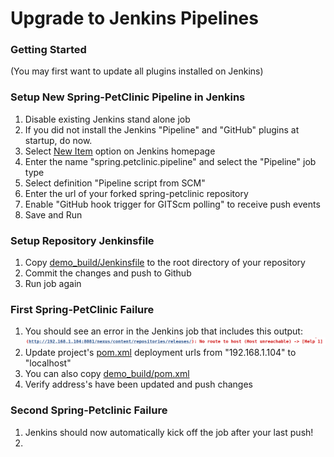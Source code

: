 # Upgrade to Jenkins Pipelines

### Getting Started

(You may first want to update all plugins installed on Jenkins)

### Setup New Spring-PetClinic Pipeline in Jenkins

1. Disable existing Jenkins stand alone job
2. If you did not install the Jenkins "Pipeline" and "GitHub" plugins at startup, do now.
3. Select [New Item](http://192.168.33.10:8080/view/all/newJob) option on Jenkins homepage
4. Enter the name "spring.petclinic.pipeline" and select the "Pipeline" job type
5. Select definition "Pipeline script from SCM"
6. Enter the url of your forked spring-petclinic repository
7. Enable "GitHub hook trigger for GITScm polling" to receive push events
8. Save and Run


### Setup Repository Jenkinsfile

1. Copy [demo_build/Jenkinsfile](demo_build/Jenkinsfile) to the root directory of your repository
2. Commit the changes and push to Github
3. Run job again

### First Spring-PetClinic Failure

1. You should see an error in the Jenkins job that includes this output:
![jenkins_source_no_host](img/jenkins_source_no_host.png)
2. Update project's [pom.xml](../pom.xml) deployment urls from "192.168.1.104" to "localhost"
3. You can also copy [demo_build/pom.xml](demo_build/pom.xml)
4. Verify address's have been updated and push changes

### Second Spring-Petclinic Failure

1. Jenkins should now automatically kick off the job after your last push!
2.
